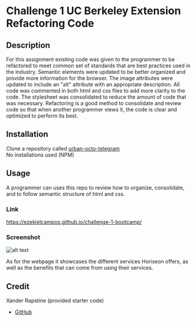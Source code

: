 # Challenge 1 UC Berkeley Extension Refactoring Code

## Description
For this assignment existing code was given to the programmer to be refactored to meet common set of standards that are best practices used in the industry.  Semantic elements were updated to be better organized and provide more information for the browser.  The image attributes were updated to include an "alt" attribute with an appropriate description.  All code was commented in both html and css files to add more clarity to the code.  The stylesheet was consolidated to reduce the amount of code that was necessary.  Refactoring is a good method to consolidate and review code so that when another programmer views it, the code is clear and optimized to perform its best. 

## Installation
Clone a repository called [urban-octo-telegram](https://github.com/coding-boot-camp/urban-octo-telegram)
<br/> No installations used (NPM)

## Usage

A programmer can uses this repo to review how to organize, consolidate, and to follow semantic structure of html and css.
### Link
https://ezekielcampos.github.io/challenge-1-bootcamp/
### Screenshot 
![alt text](./assets/images/Screenshot%202024-04-30%20at%2011.46.57 PM.png)

As for the webpage it showcases the different services Horiseon offers, as well as the benefits that can come from using their services.

## Credit
Xander Rapstine (provided starter code)
* [GitHub](https://github.com/Xandromus)











